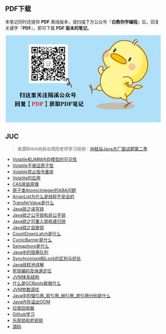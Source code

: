 ## PDF下载

本笔记同时还提供 **PDF** 离线版本，请扫描下方公众号『**白教你学编程**』后，回复关键字『**PDF**』，即可下载 **PDF 版本的笔记**。

<p align=center>
    <img src="../../doc/images/qq/获取PDF.jpg" width="500" />
</p>

## JUC

>来源Bilibili尚硅谷周阳老师学习视频：[尚硅谷Java大厂面试题第二季](https://www.bilibili.com/video/BV18b411M7xz)

- [Volatile和JMM内存模型的可见性](http://www.moguit.cn/#/info?blogUid=6c04e335ef5be646d10ff8cd98256348)
- [Volatile不保证原子性](http://www.moguit.cn/#/info?blogUid=321c05d7ea1660a2f65339c50a7a2c66)
- [Volatile禁止指令重排](http://www.moguit.cn/#/info?blogUid=5e97152c1b36fbe533b594ade1545c72)
- [Volatile的应用](http://www.moguit.cn/#/info?blogUid=9947f60e4a35c6175eed671337a3fe13)
- [CAS底层原理](http://www.moguit.cn/#/info?blogUid=0f36e78050dc34b71128fa178f68ced5)
- [原子类AtomicInteger的ABA问题](http://www.moguit.cn/#/info?blogUid=46973eba956ece213e8116ebbdb3c80a)
- [ArrayList为什么是线程不安全的](http://www.moguit.cn/#/info?blogUid=e234c0b2a67556c9eef84f6ea234f373)
- [TransferValue是什么](./5_TransferValue是什么)
- [Java锁之读写锁](http://www.moguit.cn/#/info?blogUid=ed4637e5173004e2510bea1822cc496f)
- [Java锁之公平锁和非公平锁](http://www.moguit.cn/#/info?blogUid=8bf613b6c0fb5ca3155d89f6a159ee4b)
- [Java锁之可重入锁和递归锁](http://www.moguit.cn/#/info?blogUid=6907a51312089de9bd4f4d299c35bee9)
- [Java锁之自旋锁](http://www.moguit.cn/#/info?blogUid=f92f19eac21a4e50e18672d97c7a087f)
- [CountDownLatch是什么](http://www.moguit.cn/#/info?blogUid=6ffcf37d1fa8a18f2dec8548c684c25b)
- [CyclicBarrier是什么](http://www.moguit.cn/#/info?blogUid=cdc53a873275f88b77148286bf6fbb1c)
- [Semaphore是什么](http://www.moguit.cn/#/info?blogUid=753692205a5f9c8171fda50f7607c931)
- [Java中的阻塞队列](http://www.moguit.cn/#/info?blogUid=503f1b8d583ef5145344a889760b348b)
- [Synchronized和Lock的区别与好处](http://www.moguit.cn/#/info?blogUid=12f448bcca7fc10c94c4c232bef7a1fa)
- [Java线程池详解](http://www.moguit.cn/#/info?blogUid=c0e5cbeaeb39d9a3139331a72432fbb1)
- [死锁编码及快速定位](http://www.moguit.cn/#/info?blogUid=666b0babb173833986840a48e09173a8)
- [JVM体系结构](./12_JVM/JVM体系结构)
- [什么是GCRoots能做什么](http://www.moguit.cn/#/info?blogUid=a38f34e2e708b279f9bfd5df7807bdd1)
- [JVM参数调优](http://www.moguit.cn/#/info?blogUid=fca3fbcefaed38d2bbecca2e6a111905)
- [Java中的强引用_软引用_弱引用_虚引用分别是什么](http://www.moguit.cn/#/info?blogUid=a6977c422f1da0a71a292e9fdeabf3c2)
- [Java内存溢出OOM](http://www.moguit.cn/#/info?blogUid=a608650963729d09a3c285a623a32be3)
- [垃圾回收器](http://www.moguit.cn/#/info?blogUid=0b5a41c33fcb1fac230f2684a3208eb0)
- [Github学习](http://www.moguit.cn/#/info?blogUid=a31fc7326ace247a6540c482c58c7340)
- [乐观锁和悲观锁](./15_乐观锁和悲观锁)
- [源码](Code)